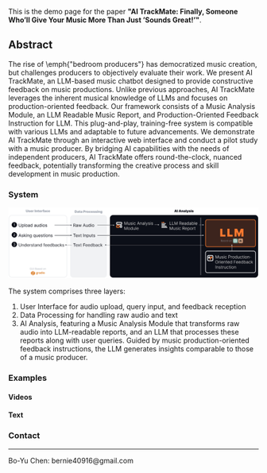 This is the demo page for the paper **"AI TrackMate: Finally, Someone Who’ll Give Your Music More Than Just ’Sounds Great!’"**.

## Abstract

The rise of \emph{"bedroom producers"} has democratized music creation, but challenges producers to objectively evaluate their work. We present AI TrackMate, an LLM-based music chatbot designed to provide constructive feedback on music productions. Unlike previous approaches, AI TrackMate leverages the inherent musical knowledge of LLMs and focuses on production-oriented feedback. Our framework consists of a Music Analysis Module, an LLM Readable Music Report, and Production-Oriented Feedback Instruction for LLM. This plug-and-play, training-free system is compatible with various LLMs and adaptable to future advancements. We demonstrate AI TrackMate through an interactive web interface and conduct a pilot study with a music producer. By bridging AI capabilities with the needs of independent producers, AI TrackMate offers round-the-clock, nuanced feedback, potentially transforming the creative process and skill development in music production.

### System

![System Overview](./assets/images/system.png "System Overview")

The system comprises three layers:

1. User Interface for audio upload, query input, and feedback reception
2. Data Processing for handling raw audio and text
3. AI Analysis, featuring a Music Analysis Module that transforms raw audio into LLM-readable reports, and an LLM that processes these reports along with user queries. Guided by music production-oriented feedback instructions, the LLM generates insights comparable to those of a music producer.

### Examples

#### Videos

#### Text

### Contact

<hr>
Bo-Yu Chen: bernie40916@gmail.com
